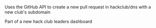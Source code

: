 Uses the GitHub API to create a new pull request in hackclub/dns with a new club's subdomain

Part of a new hack club leaders dashboard
